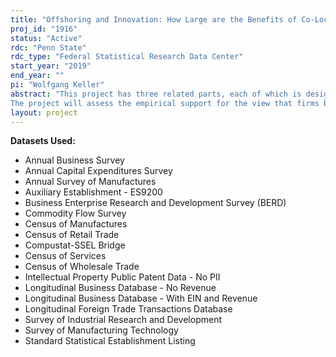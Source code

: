 ```yaml
---
title: "Offshoring and Innovation: How Large are the Benefits of Co-Location?"
proj_id: "1916"
status: "Active"
rdc: "Penn State"
rdc_type: "Federal Statistical Research Data Center"
start_year: "2019"
end_year: ""
pi: "Wolfgang Keller"
abstract: "This project has three related parts, each of which is designed to understand the implications of the growing geographic separation of R&D and production for US firms. There are two competing views on this. One view is that offshoring increases US innovation by allowing domestic firms to specialize in what they do best. By shedding activities that can be performed at lower cost offshore US firms become more competitive and have a stronger incentive to engage in R&D (specialization view). A more recent view is that the separation of R&D and production involved in offshoring limits learning-by-doing production insights from reaching the firms’ headquarters and so slows down U.S. innovation: as the country loses manufacturing it also loses its innovation capabilities (hence, called capabilities view). By tackling this question directly our project will inform the Census Bureau on whether its current approach for tracking U.S. innovation should be changed to ensure that it fully captures the various ways in which US firms innovate.
The project will assess the empirical support for the view that firms benefit from the geographic specialization of production and non-production, versus the view that co-location is instead preferable. The central question is: to what extent do firms benefit from co-locating technology creation (such as R&D labs) and production activities in close geographic proximity, either domestically and/or abroad? While interest in understanding the forces underlying the agglomeration (and co-agglomeration) of industries goes back at least to Marshall (1890), with Ellison, Glaeser, and Kerr (2010) a major recent contribution to the co-agglomeration literature, the importance of geographic proximity between production and R&D labs for innovation is to date largely unknown."
layout: project
---
```


**Datasets Used:**

  - Annual Business Survey 
  - Annual Capital Expenditures Survey 
  - Annual Survey of Manufactures 
  - Auxiliary Establishment - ES9200 
  - Business Enterprise Research and Development Survey (BERD) 
  - Commodity Flow Survey 
  - Census of Manufactures 
  - Census of Retail Trade 
  - Compustat-SSEL Bridge 
  - Census of Services 
  - Census of Wholesale Trade 
  - Intellectual Property Public Patent Data - No PII 
  - Longitudinal Business Database - No Revenue 
  - Longitudinal Business Database - With EIN and Revenue 
  - Longitudinal Foreign Trade Transactions Database 
  - Survey of Industrial Research and Development 
  - Survey of Manufacturing Technology 
  - Standard Statistical Establishment Listing 

